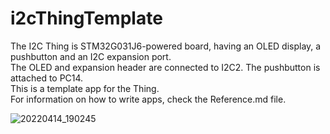 # i2cThingTemplate
The I2C Thing is STM32G031J6-powered board, having an OLED display, a pushbutton and an I2C expansion port. \
The OLED and expansion header are connected to I2C2. The pushbutton is attached to PC14. \
This is a template app for the Thing. \
For information on how to write apps, check the Reference.md file.

![20220414_190245](https://user-images.githubusercontent.com/60291077/163429449-5acaaee6-8d0c-4e67-8ee5-4377ddfb948f.jpg)
